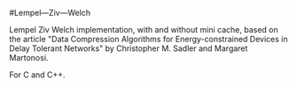 #Lempel—Ziv—Welch

Lempel Ziv Welch implementation, with and without mini cache, based on the article "Data Compression Algorithms for Energy-constrained Devices in Delay Tolerant Networks" by Christopher M. Sadler and  Margaret Martonosi.

For C and C++.